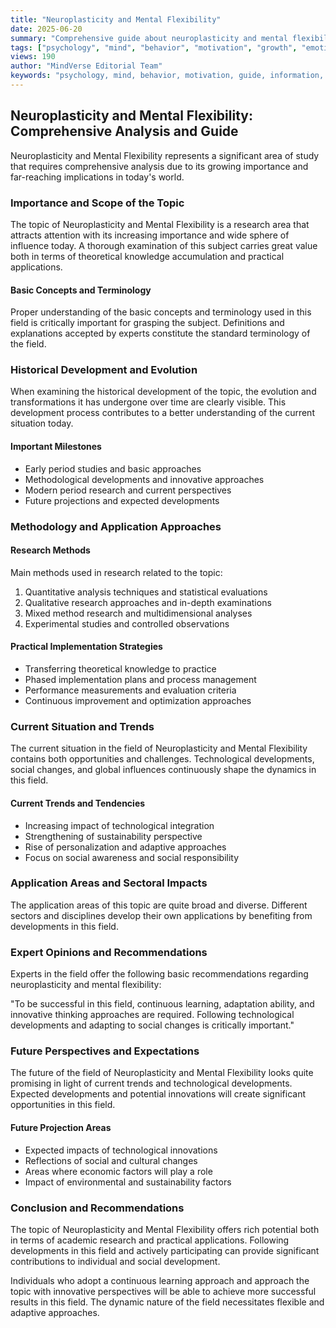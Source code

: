 ```yaml
---
title: "Neuroplasticity and Mental Flexibility"
date: 2025-06-20
summary: "Comprehensive guide about neuroplasticity and mental flexibility with expert insights and detailed information."
tags: ["psychology", "mind", "behavior", "motivation", "growth", "emotions"]
views: 190
author: "MindVerse Editorial Team"
keywords: "psychology, mind, behavior, motivation, guide, information, advice"
---
```


## Neuroplasticity and Mental Flexibility: Comprehensive Analysis and Guide

Neuroplasticity and Mental Flexibility represents a significant area of study that requires comprehensive analysis due to its growing importance and far-reaching implications in today's world.

### Importance and Scope of the Topic

The topic of Neuroplasticity and Mental Flexibility is a research area that attracts attention with its increasing importance and wide sphere of influence today. A thorough examination of this subject carries great value both in terms of theoretical knowledge accumulation and practical applications.

#### Basic Concepts and Terminology

Proper understanding of the basic concepts and terminology used in this field is critically important for grasping the subject. Definitions and explanations accepted by experts constitute the standard terminology of the field.

### Historical Development and Evolution

When examining the historical development of the topic, the evolution and transformations it has undergone over time are clearly visible. This development process contributes to a better understanding of the current situation today.

#### Important Milestones
- Early period studies and basic approaches
- Methodological developments and innovative approaches
- Modern period research and current perspectives
- Future projections and expected developments

### Methodology and Application Approaches

#### Research Methods
Main methods used in research related to the topic:
1. Quantitative analysis techniques and statistical evaluations
2. Qualitative research approaches and in-depth examinations
3. Mixed method research and multidimensional analyses
4. Experimental studies and controlled observations

#### Practical Implementation Strategies
- Transferring theoretical knowledge to practice
- Phased implementation plans and process management
- Performance measurements and evaluation criteria
- Continuous improvement and optimization approaches

### Current Situation and Trends

The current situation in the field of Neuroplasticity and Mental Flexibility contains both opportunities and challenges. Technological developments, social changes, and global influences continuously shape the dynamics in this field.

#### Current Trends and Tendencies
- Increasing impact of technological integration
- Strengthening of sustainability perspective
- Rise of personalization and adaptive approaches
- Focus on social awareness and social responsibility

### Application Areas and Sectoral Impacts

The application areas of this topic are quite broad and diverse. Different sectors and disciplines develop their own applications by benefiting from developments in this field.

### Expert Opinions and Recommendations

Experts in the field offer the following basic recommendations regarding neuroplasticity and mental flexibility:

"To be successful in this field, continuous learning, adaptation ability, and innovative thinking approaches are required. Following technological developments and adapting to social changes is critically important."

### Future Perspectives and Expectations

The future of the field of Neuroplasticity and Mental Flexibility looks quite promising in light of current trends and technological developments. Expected developments and potential innovations will create significant opportunities in this field.

#### Future Projection Areas
- Expected impacts of technological innovations
- Reflections of social and cultural changes
- Areas where economic factors will play a role
- Impact of environmental and sustainability factors

### Conclusion and Recommendations

The topic of Neuroplasticity and Mental Flexibility offers rich potential both in terms of academic research and practical applications. Following developments in this field and actively participating can provide significant contributions to individual and social development.

Individuals who adopt a continuous learning approach and approach the topic with innovative perspectives will be able to achieve more successful results in this field. The dynamic nature of the field necessitates flexible and adaptive approaches.
